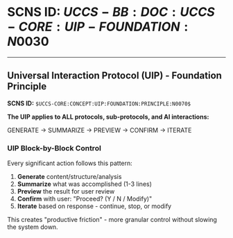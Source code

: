 # SCNS ID: $UCCS-BB:DOC:UCCS-CORE:UIP-FOUNDATION:N0030$

---

## Universal Interaction Protocol (UIP) - Foundation Principle

**SCNS ID:** `$UCCS-CORE:CONCEPT:UIP:FOUNDATION:PRINCIPLE:N0070$`

**The UIP applies to ALL protocols, sub-protocols, and AI interactions:**

GENERATE → SUMMARIZE → PREVIEW → CONFIRM → ITERATE


### UIP Block-by-Block Control

Every significant action follows this pattern:
1.  **Generate** content/structure/analysis
2.  **Summarize** what was accomplished (1-3 lines)
3.  **Preview** the result for user review
4.  **Confirm** with user: "Proceed? (Y / N / Modify)"
5.  **Iterate** based on response - continue, stop, or modify

This creates "productive friction" - more granular control without slowing the system down.
